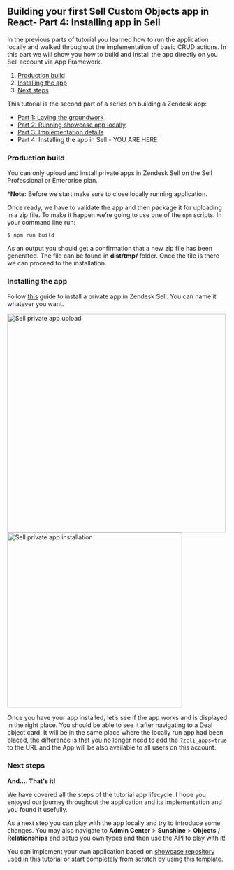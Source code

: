 ## Building your first Sell Custom Objects app in React- Part 4: Installing app in Sell

In the previous parts of tutorial you learned how to run the application locally and walked throughout the implementation of basic CRUD actions. In this part we will show you how to build and install the app directly on you Sell account via App Framework.
      
1. [Production build](#production-build)      
2. [Installing the app](#installing-app)      
3. [Next steps](#next-steps) 
      
This tutorial is the second part of a series on building a Zendesk app:      
      
- [Part 1: Laying the groundwork](https://develop.zendesk.com/hc/en-us/articles/...)      
- [Part 2: Running showcase app locally](...)
- [Part 3: Implementation details](...)
- Part 4: Installing the app in Sell - YOU ARE HERE
  
<h3 id="production-build">Production build</h3>

You can only upload and install private apps in Zendesk Sell on the Sell Professional or Enterprise plan.

***Note**: Before we start make sure to close locally running application.

Once ready, we have to validate the app and then package it for uploading in a zip file. To make it happen we’re going to use one of the `npm` scripts. In your command line run:

```  
$ npm run build  
```
  
  As an output you should get a confirmation that a new zip file has been generated. The file can be found in **dist/tmp/** folder. Once the file is there we can proceed to the installation.
  

<h3 id="installing-app">Installing the app</h3>

 Follow [this](https://develop.zendesk.com/hc/en-us/articles/360001069347#ariaid-title4) guide to install a private app in Zendesk Sell. You can name it whatever you want.
 
<img src="https://zen-marketing-documentation.s3.amazonaws.com/docs/en/sell_private_app_upload.png" alt="Sell private app upload" width="500"/>  
  
<img src="https://zen-marketing-documentation.s3.amazonaws.com/docs/en/sell_private_app_installation.png" alt="Sell private app installation" width="400"/>

Once you have your app installed, let’s see if the app works and is displayed in the right place. You should be able to see it after navigating to a Deal object card. It will be in the same place where the locally run app had been placed, the difference is that you no longer need to add the `?zcli_apps=true` to the URL and the App will be also available to all users on this account.

<h3 id="next-steps">Next steps</h3>

**And.... That's it!**

We have covered all the steps of the tutorial app lifecycle. I hope you enjoyed our journey throughout the application and its implementation and you found it usefully.

As a next step you can play with the app locally and try to introduce some changes.
You may also navigate to  **Admin Center** > **Sunshine** > **Objects** / **Relationships** and setup you own types and then use the API to play with it!

You can implement your own application based on [showcase repository]([https://github.com/zendesk/sell-custom-objects-app-tutorial](https://github.com/zendesk/sell-custom-objects-app-tutorial)) used in this tutorial or start completely from scratch by using [this template](https://github.com/zendesk/sell-zaf-app-scaffold).
